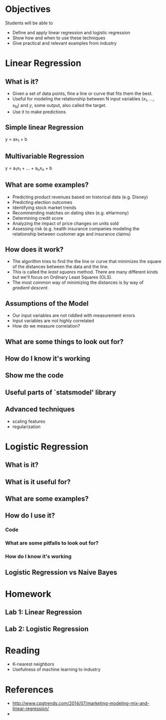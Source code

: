 # Objectives
Students will be able to
- Define and apply linear regression and logistic regression
- Show how and when to use these techniques
- Give practical and relevant examples from industry

# Linear Regression
## What is it?
- Given a set of data points, fine a line or curve that fits them the best.
- Useful for modeling the relationship between N input variables (*x*<sub>1</sub>, ..., *x*<sub>N</sub>) and *y*, some output, also called the target.
- Use it to make predictions

## Simple linear Regression
y = ax<sub>1</sub> + b

## Multivariable Regression
y = a<sub>1</sub>x<sub>1</sub> + ... + a<sub>n</sub>x<sub>n</sub> + b

## What are some examples?
- Predicting product revenues based on historical data (e.g. Disney)
- Predicting election outcomes
- Identifying stock market trends
- Recommending matches on dating sites (e.g. eHarmony)
- Determining credit score
- Analyzing the impact of price changes on units sold
- Assessing risk (e.g. health insurance companies modeling the relationship between customer age and insurance claims)

## How does it work?
- The algorithm tries to find the the line or curve that minimizes the square of the distances between the data and the line.
- This is called the *least squares* method. There are many different kinds but we'll focus on Ordinary Least Squares (OLS).
- The most common way of minimizing the distances is by way of *gradient descent*.

## Assumptions of the Model
- Our input variables are not riddled with measurement errors
- Input variables are not highly correlated
- How do we measure correlation?

## What are some things  to look out for?
## How do I know it's working
## Show me the code
## Useful parts of `statsmodel' library
## Advanced techniques
- scaling features
- regularization

# Logistic Regression
## What is it?
## What is it useful for?
## What are some examples?
## How do I use it?
### Code
### What are some pitfalls to look out for?
### How do I know it's working
## Logistic Regression vs Naive Bayes

# Homework
## Lab 1: Linear Regression
## Lab 2: Logistic Regression

# Reading
- K-nearest neighbors
- Usefulness of machine learning to industry

# References
- http://www.cpgtrends.com/2014/07/marketing-modeling-mix-and-linear-regression/
-

